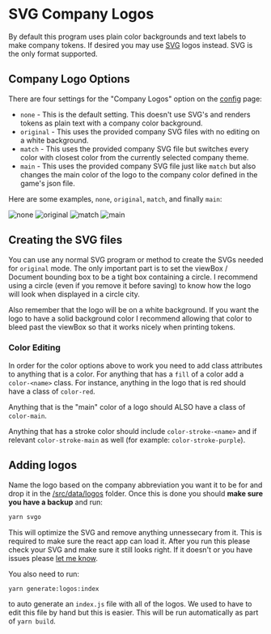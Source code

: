 # SVG Company Logos

By default this program uses plain color backgrounds and text labels to make
company tokens. If desired you may use
[SVG](https://developer.mozilla.org/en-US/docs/Web/SVG) logos instead. SVG is
the only format supported.

## Company Logo Options

There are four settings for the "Company Logos" option on the [config](/config)
page:

- `none` - This is the default setting. This doesn't use SVG's and renders
  tokens as plain text with a company color background.
- `original` - This uses the provided company SVG files with no editing on a
  white background.
- `match` - This uses the provided company SVG file but switches every color
  with closest color from the currently selected company theme.
- `main` - This uses the provided company SVG file just like `match` but also
  changes the main color of the logo to the company color defined in the game's
  json file.

Here are some examples, `none`, `original`, `match`, and finally `main`:

![none](/images/company-none.png)
![original](/images/company-original.png)
![match](/images/company-match.png)
![main](/images/company-main.png)

## Creating the SVG files

You can use any normal SVG program or method to create the SVGs needed for
`original` mode. The only important part is to set the viewBox / Document
bounding box to be a tight box containing a circle. I recommend using a circle
(even if you remove it before saving) to know how the logo will look when
displayed in a circle city.

Also remember that the logo will be on a white background. If you want the logo
to have a solid background color I recommend allowing that color to bleed past
the viewBox so that it works nicely when printing tokens.

### Color Editing

In order for the color options above to work you need to add class attributes to
anything that is a color. For anything that has a `fill` of a color add a
`color-<name>` class. For instance, anything in the logo that is red should have
a class of `color-red`.

Anything that is the "main" color of a logo should ALSO have a class of
`color-main`.

Anything that has a stroke color should include `color-stroke-<name>` and if
relevant `color-stroke-main` as well (for example: `color-stroke-purple`).

## Adding logos

Name the logo based on the company abbreviation you want it to be for and drop
it in the
[/src/data/logos](https://github.com/18xx-maker/18xx-maker/tree/master/src/data/logos)
folder. Once this is done you should **make sure you have a backup** and run:

```sh
yarn svgo
```

This will optimize the SVG and remove anything unnessecary from it. This is
required to make sure the react app can load it. After you run this please check
your SVG and make sure it still looks right. If it doesn't or you have issues
please [let me know](mailto:kelsin@valefor.com).

You also need to run:

```sh
yarn generate:logos:index
```

to auto generate an `index.js` file with all of the logos. We used to have to
edit this file by hand but this is easier. This will be run automatically as
part of `yarn build`.
